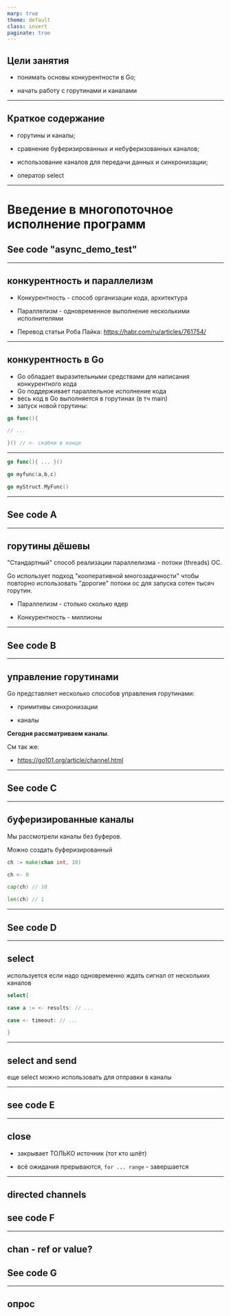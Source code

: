 ```yaml
---
marp: true
theme: default
class: invert
paginate: true
---
```


## Цели занятия

* понимать основы конкурентности в Go;

* начать работу с горутинами и каналами

---



## Краткое содержание

* горутины и каналы;

* сравнение буферизированных и небуферизованных каналов;

* использование каналов для передачи данных и синхронизации;

* оператор select

---

# Введение в многопоточное исполнение программ

## See code "async_demo_test"


---
## конкурентность и параллелизм

* Конкурентность - способ организации кода, архитектура
* Параллелизм - одновременное выполнение несколькими исполнителями


* Перевод статьи Роба Пайка: https://habr.com/ru/articles/761754/

---

## конкурентность в Go

* Go обладает выразительными средствами для написания конкурентного кода
* Go поддерживает параллельное исполнение кода
* весь код в Go выполняется в горутинах (в тч main)
* запуск новой горутины:

```go
go func(){

// ...

}() // <- скобки в конце

```

---

```go
go func(){ ... }() 

go myfunc(a,b,c)

go myStruct.MyFunc()

```

---

## See code A

---
## горутины дёшевы


"Стандартный" способ реализации параллелизма - потоки (threads) ОС.

Go использует подход "кооперативной многозадачности" чтобы повторно использовать "дорогие" потоки ос для запуска сотен тысяч горутин.

* Параллелизм - столько сколько ядер

* Конкурентность - миллионы

---

## See code B

---
## управление горутинами


Go представляет несколько способов управления горутинами:

* примитивы синхронизации

* каналы

**Сегодня рассматриваем каналы**.



См так же:

* https://go101.org/article/channel.html

---

## See code C

---

## буферизированные каналы


Мы рассмотрели каналы без буферов.

Можно создать буферизированный

```go
ch := make(chan int, 10)

ch <- 0

cap(ch) // 10

len(ch) // 1
```

---

## See code D

---
## select

используется если надо одновременно ждать сигнал от нескольких каналов


```go
select{

case a := <- results: // ...

case <- timeout: // ...

}

```

---
## select and send

еще select можно использовать для отправки в каналы

---

## see code E

---

## close

* закрывает ТОЛЬКО источник (тот кто шлёт)

* всё ожидания прерываются, `for ... range` - завершается

---

## directed channels

## see code F

---

## chan - ref or value?

## See code G


--- 

## опрос
